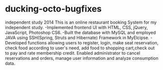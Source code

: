 # ducking-octo-bugfixes
independent study 2014
This is an online restaurant booking System for my independent study.
-Implemented frontend UI with HTML, CSS, jQuery, JavaScript, Photoshop CS6.
-Built the database with MySQL and employed JAVA using SSH(Spring, Struts and Hibernate) Framework in MyElcipse.
-Developed functions allowing users to register, login, make seat reservation, check food according to user's need, add food to shopping cart,check out to pay and rate membership credit. Enabled administrator to cancel reservations and orders, manage user information and analyze consumption data.
